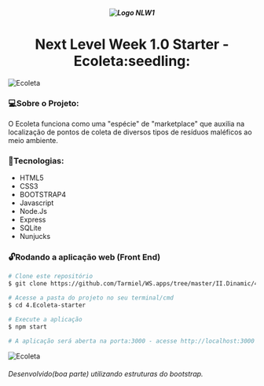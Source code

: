 <h5 align="center"> 
  
  ![Logo NLW1](https://github.com/Tarmiel/WS.apps/blob/master/II.Dinamic/4.Ecoleta_starter/public/assets/logo.svg) 
</h5>

<h1 align="center">Next Level Week 1.0 Starter - Ecoleta:seedling:</h1>

![Ecoleta](https://github.com/Tarmiel/WS.apps/blob/master/II.Dinamic/4.Ecoleta_starter/public/assets/cont.png)

### :computer:Sobre o Projeto:
O Ecoleta funciona como uma "espécie" de "marketplace" que auxilia na localização de pontos de coleta de diversos tipos de resíduos maléficos ao meio ambiente.

### :rocket:Tecnologias:

- HTML5
- CSS3
- BOOTSTRAP4
- Javascript
- Node.Js
- Express
- SQLite
- Nunjucks

### :unlock:Rodando a aplicação web (Front End)

```bash
# Clone este repositório
$ git clone https://github.com/Tarmiel/WS.apps/tree/master/II.Dinamic/4.Ecoleta_starter

# Acesse a pasta do projeto no seu terminal/cmd
$ cd 4.Ecoleta-starter

# Execute a aplicação
$ npm start

# A aplicação será aberta na porta:3000 - acesse http://localhost:3000
```

![Ecoleta](https://repository-images.githubusercontent.com/268559110/520c8a80-a8fc-11ea-8512-15f8979b418c)

###### Desenvolvido(boa parte) utilizando estruturas do bootstrap.
